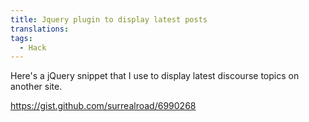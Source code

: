 ```yaml
---
title: Jquery plugin to display latest posts
translations:
tags:
  - Hack
---
```


Here's a jQuery snippet that I use to display latest discourse topics on another site.

https://gist.github.com/surrealroad/6990268